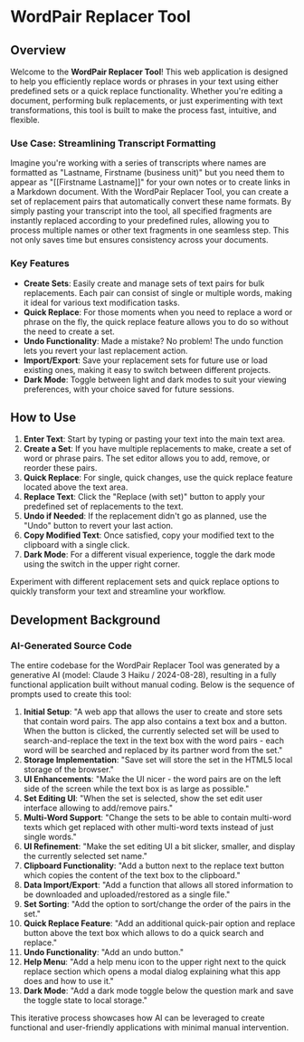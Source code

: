 # WordPair Replacer Tool

## Overview

Welcome to the **WordPair Replacer Tool**! This web application is designed to help you efficiently replace words or phrases in your text using either predefined sets or a quick replace functionality. Whether you're editing a document, performing bulk replacements, or just experimenting with text transformations, this tool is built to make the process fast, intuitive, and flexible.

### Use Case: Streamlining Transcript Formatting

Imagine you're working with a series of transcripts where names are formatted as "Lastname, Firstname (business unit)" but you need them to appear as "[[Firstname Lastname]]" for your own notes or to create links in a Markdown document. With the WordPair Replacer Tool, you can create a set of replacement pairs that automatically convert these name formats. By simply pasting your transcript into the tool, all specified fragments are instantly replaced according to your predefined rules, allowing you to process multiple names or other text fragments in one seamless step. This not only saves time but ensures consistency across your documents.

### Key Features

- **Create Sets**: Easily create and manage sets of text pairs for bulk replacements. Each pair can consist of single or multiple words, making it ideal for various text modification tasks.
- **Quick Replace**: For those moments when you need to replace a word or phrase on the fly, the quick replace feature allows you to do so without the need to create a set.
- **Undo Functionality**: Made a mistake? No problem! The undo function lets you revert your last replacement action.
- **Import/Export**: Save your replacement sets for future use or load existing ones, making it easy to switch between different projects.
- **Dark Mode**: Toggle between light and dark modes to suit your viewing preferences, with your choice saved for future sessions.

## How to Use

1. **Enter Text**: Start by typing or pasting your text into the main text area.
2. **Create a Set**: If you have multiple replacements to make, create a set of word or phrase pairs. The set editor allows you to add, remove, or reorder these pairs.
3. **Quick Replace**: For single, quick changes, use the quick replace feature located above the text area.
4. **Replace Text**: Click the "Replace (with set)" button to apply your predefined set of replacements to the text.
5. **Undo if Needed**: If the replacement didn't go as planned, use the "Undo" button to revert your last action.
6. **Copy Modified Text**: Once satisfied, copy your modified text to the clipboard with a single click.
7. **Dark Mode**: For a different visual experience, toggle the dark mode using the switch in the upper right corner.

Experiment with different replacement sets and quick replace options to quickly transform your text and streamline your workflow.

## Development Background

### AI-Generated Source Code

The entire codebase for the WordPair Replacer Tool was generated by a generative AI (model: Claude 3 Haiku / 2024-08-28), resulting in a fully functional application built without manual coding. Below is the sequence of prompts used to create this tool:

1. **Initial Setup**: "A web app that allows the user to create and store sets that contain word pairs. The app also contains a text box and a button. When the button is clicked, the currently selected set will be used to search-and-replace the text in the text box with the word pairs - each word will be searched and replaced by its partner word from the set."
2. **Storage Implementation**: "Save set will store the set in the HTML5 local storage of the browser."
3. **UI Enhancements**: "Make the UI nicer - the word pairs are on the left side of the screen while the text box is as large as possible."
4. **Set Editing UI**: "When the set is selected, show the set edit user interface allowing to add/remove pairs."
5. **Multi-Word Support**: "Change the sets to be able to contain multi-word texts which get replaced with other multi-word texts instead of just single words."
6. **UI Refinement**: "Make the set editing UI a bit slicker, smaller, and display the currently selected set name."
7. **Clipboard Functionality**: "Add a button next to the replace text button which copies the content of the text box to the clipboard."
8. **Data Import/Export**: "Add a function that allows all stored information to be downloaded and uploaded/restored as a single file."
9. **Set Sorting**: "Add the option to sort/change the order of the pairs in the set."
10. **Quick Replace Feature**: "Add an additional quick-pair option and replace button above the text box which allows to do a quick search and replace."
11. **Undo Functionality**: "Add an undo button."
12. **Help Menu**: "Add a help menu icon to the upper right next to the quick replace section which opens a modal dialog explaining what this app does and how to use it."
13. **Dark Mode**: "Add a dark mode toggle below the question mark and save the toggle state to local storage."

This iterative process showcases how AI can be leveraged to create functional and user-friendly applications with minimal manual intervention. 
